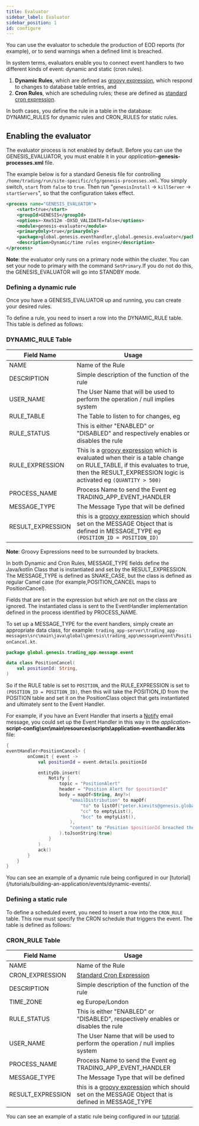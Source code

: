 ```yaml
---
title: Evaluator
sidebar_label: Evaluator
sidebar_position: 1
id: configure
---
```


You can use the evaluator to schedule the production of EOD reports (for example), or to send warnings when a defined limit is breached.

In system terms, evaluators enable you to connect event handlers to two different kinds of event: dynamic and static (cron rules). 

1. __Dynamic Rules__, which are defined as [groovy expression](https://groovy-lang.org/syntax.html), which respond to changes to database table entries, and
2. __Cron Rules__, which are scheduling rules; these are defined as [standard cron expression](https://en.wikipedia.org/wiki/Cron#CRON_expression). 

In both cases, you define the rule in a table in the database: DYNAMIC_RULES for dynamic rules and CRON_RULES for static rules. 

## Enabling the evaluator
The evaluator process is not enabled by default. Before you can use the GENESIS\_EVALUATOR, you must enable it in your _application_**-genesis-processes.xml** file.

The example below is for a standard Genesis file for controlling `/home/trading/run/site-specific/cfg/genesis-processes.xml`. You  simply switch, `start` from `false` to `true`. Then run 
"`genesisInstall` -> `killServer` -> `startServers`", so that the configuration takes effect.

```xml {2}
<process name="GENESIS_EVALUATOR">
    <start>true</start>
    <groupId>GENESIS</groupId>
    <options>-Xmx512m -DXSD_VALIDATE=false</options>
    <module>genesis-evaluator</module>
    <primaryOnly>true</primaryOnly>
    <package>global.genesis.eventhandler,global.genesis.evaluator</package>
    <description>Dynamic/time rules engine</description>
</process>
```

__Note__: the evaluator only runs on a primary node within the cluster. You can set your node to primary with the command `SetPrimary`.If you do not do this,   the GENESIS_EVALUATOR will go into STANDBY mode.

### Defining a dynamic rule
Once you have a GENESIS_EVALUATOR up and running, you can create your desired rules.

To define a rule, you need to insert a row into the DYNAMIC_RULE table. This  table is defined as follows:


### DYNAMIC_RULE Table
| Field Name | Usage |
| --- | --- |
| NAME | Name of the Rule |
| DESCRIPTION | Simple description of the function of the rule |
| USER_NAME | The User Name that will be used to perform the operation / null implies system |
| RULE_TABLE | The Table to listen to for changes, eg |
| RULE_STATUS | This is either "ENABLED" or "DISABLED" and respectively enables or disables the rule  |
| RULE_EXPRESSION | This is a [groovy expression](https://groovy-lang.org/syntax.html) which is evaluated when their is a table change on RULE_TABLE, if this evaluates to true, then the RESULT_EXPRESSION logic is activated eg `(QUANTITY > 500)` |
| PROCESS_NAME | Process Name to send the Event  eg TRADING_APP_EVENT_HANDLER |
| MESSAGE_TYPE | The Message Type that will be defined |
| RESULT_EXPRESSION | this is a [groovy expression](https://groovy-lang.org/syntax.html) which should set on the MESSAGE Object that is defined in MESSAGE_TYPE eg `(POSITION_ID = POSITION_ID)`|

__Note__: Groovy Expressions need to be surrounded by brackets.


In both Dynamic and Cron Rules, MESSAGE_TYPE fields define the Java/kotlin Class that is instantiated and set by the RESULT_EXPRESSION. The MESSAGE_TYPE is defined as SNAKE_CASE, but the class is defined as regular Camel case (for example,POSITION_CANCEL maps to PositionCancel).

Fields that are set in the expression but which are not on the class are ignored. The instantiated class is sent to the EventHandler implementation defined in the process identified by PROCESS_NAME.

To set up a MESSAGE_TYPE for the event handlers, simply create an appropriate data class, for example: `trading_app-server\trading_app-messages\src\main\java\global\genesis\trading_app\message\event\PositionCancel.kt`.
```kotlin
package global.genesis.trading_app.message.event

data class PositionCancel(
    val positionId: String,
)
```

So if the RULE table is set to `POSITION`, and the RULE_EXPRESSION is set to `(POSITION_ID = POSITION_ID)`, then this will take the POSITION_ID from the POSITION table and set it on the PositionClass object that gets instantiated  
and ultimately sent to the Event Handler.

For example, if you have an Event Handler that inserts a [Notify](/creating-applications/defining-your-application/integrations/notify/configure/) email message, you could set up the Event Handler in this way in the _application_**-script-config\src\main\resources\scripts\application-eventhandler.kts** file:


```kotlin
{
eventHandler<PositionCancel> {
        onCommit { event ->
            val positionId = event.details.positionId

            entityDb.insert(
                Notify {
                    topic = "PositionAlert"
                    header = "Position Alert for $positionId"
                    body = mapOf<String, Any?>(
                        "emailDistribution" to mapOf(
                            "to" to listOf("peter.kievits@genesis.global"),
                            "cc" to emptyList(),
                            "bcc" to emptyList(),
                        ),
                        "content" to "Position $positionId breached the limit"
                    ).toJsonString(true)
                }
            )
            ack()
        }
    }
}

```

You can see an example of a dynamic rule being configured in our [tutorial](/tutorials/building-an-application/events/dynamic-events/.

### Defining a static rule
To define a scheduled event, you need to insert a row into the `CRON_RULE` table. This row must specify the CRON schedule that triggers the event. The table is defined as follows:
 

### CRON_RULE Table
| Field Name | Usage |
| --- | --- |
| NAME | Name of the Rule |
| CRON_EXPRESSION | [Standard Cron Expression](https://en.wikipedia.org/wiki/Cron#CRON_expression) |
| DESCRIPTION | Simple description of the function of the rule |
| TIME_ZONE | eg Europe/London |
| RULE_STATUS | This is either "ENABLED" or "DISABLED", respectively enables or disables the rule  |
| USER_NAME | The User Name that will be used to perform the operation / null implies system |
| PROCESS_NAME | Process Name to send the Event  eg TRADING_APP_EVENT_HANDLER |
| MESSAGE_TYPE | The Message Type that will be defined  |
| RESULT_EXPRESSION | this is a [groovy expression](https://groovy-lang.org/syntax.html) which should set on the MESSAGE Object that is defined in MESSAGE_TYPE |

You can see an example of a static rule being configured in our [tutorial](/tutorials/building-an-application/events/static-events/).
